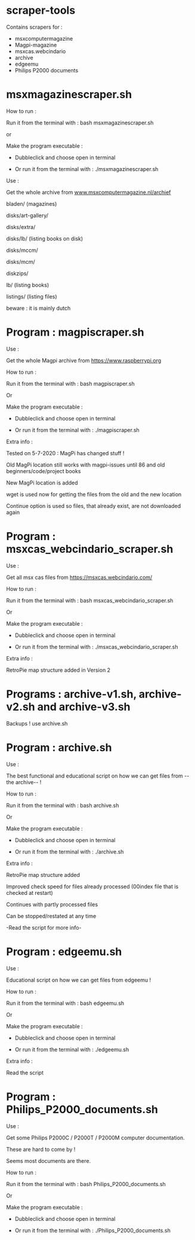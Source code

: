 # scraper-tools

Contains scrapers for :
- msxcomputermagazine 
- Magpi-magazine
- msxcas.webcindario
- archive
- edgeemu
- Philips P2000 documents


# msxmagazinescraper.sh

How to run :

Run it from the terminal with : bash msxmagazinescraper.sh

or

Make the program executable :

- Dubbleclick and choose open in terminal

- Or run it from the terminal with : ./msxmagazinescraper.sh

Use : 

Get the whole archive from www.msxcomputermagazine.nl/archief 

bladen/ (magazines)

disks/art-gallery/ 

disks/extra/ 

disks/lb/ (listing books on disk)

disks/mccm/ 

disks/mcm/ 

diskzips/ 

lb/ (listing books)

listings/ (listing files)

beware : it is mainly dutch


# Program : magpiscraper.sh

Use : 

Get the whole Magpi archive from https://www.raspberrypi.org

How to run :

Run it from the terminal with : bash magpiscraper.sh

Or

Make the program executable :

- Dubbleclick and choose open in terminal

- Or run it from the terminal with : ./magpiscraper.sh

Extra info :

Tested on 5-7-2020 : MagPi has changed stuff !

Old MagPi location still works with magpi-issues until 86 and old beginners/code/project books

New MagPi location is added

wget is used now for getting the files from the old and the new location

Continue option is used so files, that already exist, are not downloaded again


# Program : msxcas_webcindario_scraper.sh

Use : 

Get all msx cas files from https://msxcas.webcindario.com/

How to run :

Run it from the terminal with : bash msxcas_webcindario_scraper.sh

Or

Make the program executable :

- Dubbleclick and choose open in terminal

- Or run it from the terminal with : ./msxcas_webcindario_scraper.sh

Extra info :

RetroPie map structure added in Version 2


# Programs : archive-v1.sh, archive-v2.sh and archive-v3.sh

Backups ! use archive.sh


# Program : archive.sh

Use : 

The best functional and educational script on how we can get files from --the archive-- !

How to run :

Run it from the terminal with : bash archive.sh

Or

Make the program executable :

- Dubbleclick and choose open in terminal

- Or run it from the terminal with : ./archive.sh

Extra info :

RetroPie map structure added

Improved check speed for files already processed (00index file that is checked at restart)

Continues with partly processed files

Can be stopped/restated at any time

-Read the script for more info-


# Program : edgeemu.sh

Use : 

Educational script on how we can get files from edgeemu !

How to run :

Run it from the terminal with : bash edgeemu.sh

Or

Make the program executable :

- Dubbleclick and choose open in terminal

- Or run it from the terminal with : ./edgeemu.sh

Extra info :

Read the script


# Program : Philips_P2000_documents.sh

Use : 

Get some Philips P2000C / P2000T / P2000M computer documentation.

These are hard to come by !

Seems most documents are there.

How to run :

Run it from the terminal with : bash Philips_P2000_documents.sh

Or

Make the program executable :

- Dubbleclick and choose open in terminal

- Or run it from the terminal with : ./Philips_P2000_documents.sh

